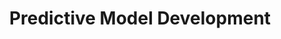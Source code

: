 ---
layout: sub-service
order: 5
title: "Predictive Model Development"
parent: "Data & Advanced Analytics"
description: "With our Predictive Model Development services, SLKone enables your organization to forecast future trends and behaviors, enhancing your strategic decision-making and operational efficiency."
intro: "Unlock the power of data with SLKone's Predictive Model Development services, enabling accurate forecasting and informed decision-making."
approach: "We utilize advanced statistical and machine learning techniques to develop predictive models tailored to your business needs. Our data-driven approach ensures accuracy and reliability, empowering you to make informed decisions."
focus_areas:
  - title: "Model Design"
    content: "Design predictive models that align with your strategic objectives and business requirements."
  - title: "Data Preparation"
    content: "Clean, transform, and prepare your data to ensure it's ready for accurate model training and analysis."
  - title: "Model Development"
    content: "Develop and train predictive models using the latest machine learning algorithms and techniques."
  - title: "Model Validation"
    content: "Validate models to ensure they meet performance standards and provide reliable predictions."
  - title: "Model Implementation"
    content: "Integrate predictive models into your business processes and decision-making systems."
why_choose:
  - "Advanced Statistical and ML Techniques"
  - "Tailored Model Solutions"
  - "Proven Accuracy and Reliability"
  - "Expert Data Scientists and Analysts"
cta: "Contact us to explore how our Predictive Model Development services can enhance your forecasting capabilities and drive strategic growth."
icon: "fa-bars-progress"
color: "tangerine"
image: "/assets/images/backgrounds/predictive-model-development.webp"
permalink: /services/data-and-advanced-analytics/predictive-model-development
redirect: "/services/data-and-advanced-analytics/predictive-model-development"
---